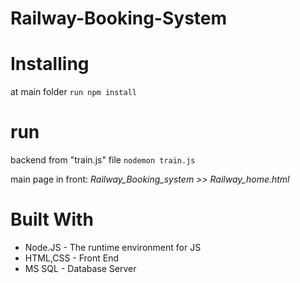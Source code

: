 # Railway-Booking-System


# Installing

at main folder 
  `run npm install`


# run

backend from "train.js" file
  `nodemon train.js`
  
main page in front:
 *Railway_Booking_system >> Railway_home.html*
 
 
# Built With
  - Node.JS - The runtime environment for JS
  - HTML,CSS - Front End 
  - MS SQL - Database Server

